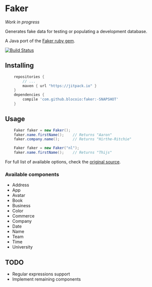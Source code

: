 # Faker

*Work in progress*

Generates fake data for testing or populating a development database.

A Java port of the [Faker ruby gem](https://github.com/stympy/faker/).

[![Build Status](https://travis-ci.org/blocoio/faker.svg?branch=master)](https://travis-ci.org/blocoio/faker)

## Installing

``` groovy
    repositories {
        // ...
        maven { url "https://jitpack.io" }
    }
    dependencies {
        compile 'com.github.blocoio:faker:-SNAPSHOT'
    }
```

## Usage

``` java
    Faker faker = new Faker();
    faker.name.firstName();    // Returns "Aaron"
    faker.company.name();      // Returns "Hirthe-Ritchie"
```
``` java
    Faker faker = new Faker("nl");
    faker.name.firstName();    // Returns "Thijs"
```

For full list of available options, check the [original source](https://github.com/stympy/faker/blob/master/README.md).

### Available components

 - Address
 - App
 - Avatar
 - Book
 - Business
 - Color
 - Commerce
 - Company
 - Date
 - Name
 - Team
 - Time
 - University

## TODO

 - Regular expressions support
 - Implement remaining components
